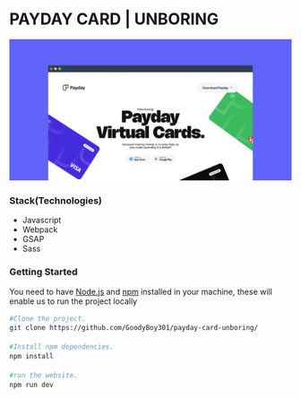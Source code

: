 # PAYDAY CARD | UNBORING
[![Screenshot of the Website](public/paydayThumb.png)](https://payday-card-unboring.vercel.app/)

### Stack(Technologies)
  - Javascript
  - Webpack
  - GSAP
  - Sass

### Getting Started
  You need to have [Node.js](https://nodejs.org/en/) and [npm](https://www.npmjs.com/) installed in your machine, these will enable us to run the project locally

  ```sh
  #Clone the project.
  git clone https://github.com/GoodyBoy301/payday-card-unboring/

  #Install npm dependencies.
  npm install

  #run the website.
  npm run dev
  ```